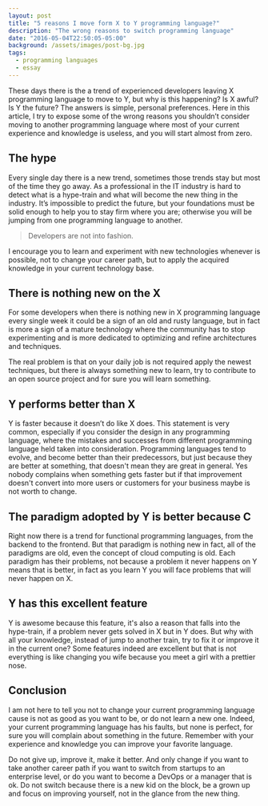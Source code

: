 ```yaml
---
layout: post
title: "5 reasons I move form X to Y programming language?"
description: "The wrong reasons to switch programming language"
date: "2016-05-04T22:50:05-05:00"
background: /assets/images/post-bg.jpg
tags:
  - programming languages
  - essay
---
```


These days there is the a trend of experienced developers leaving X programming language to move to Y, but why is this happening? Is X awful? Is Y the future? The answers is simple, personal preferences. Here in this article, I try to expose some of the wrong reasons you shouldn’t consider moving to another programming language where most of your current experience and knowledge is useless, and you will start almost from zero.

## The hype
Every single day there is a new trend, sometimes those trends stay but most of the time they go away. As a professional in the IT industry is hard to detect what is a hype-train and what will become the new thing in the industry. It’s impossible to predict the future, but your foundations must be solid enough to help you to stay firm where you are; otherwise you will be jumping from one programming language to another.

<blockquote class="blockquote-reverse">
  Developers are not into fashion.
</blockquote>

I encourage you to learn and experiment with new technologies whenever is possible, not to change your career path, but to apply the acquired knowledge in your current technology base.

## There is nothing new on the X
For some developers when there is nothing new in X programming language every single week it could be a sign of an old and rusty language, but in fact is more a sign of a mature technology where the community has to stop experimenting and is more dedicated to optimizing and refine architectures and techniques.

The real problem is that on your daily job is not required apply the newest techniques, but there is always something new to learn, try to contribute to an open source project and for sure you will learn something.

## Y performs better than X
Y is faster because it doesn’t do <insert here any architectural design> like X does. This statement is very common, especially if you consider the design in any programming language, where the mistakes and successes from different programming language held taken into consideration. Programming languages tend to evolve, and become better than their predecessors, but just because they are better at something, that doesn't mean they are great in general. Yes nobody complains when something gets faster but if that improvement doesn't convert into more users or customers for your business maybe is not worth to change.

## The paradigm adopted by Y is better because C
Right now there is a trend for functional programming languages, from the backend to the frontend. But that paradigm is nothing new in fact, all of the paradigms are old, even the concept of cloud computing is old. Each paradigm has their problems, not because a problem it never happens on Y means that is better, in fact as you learn Y you will face problems that will never happen on X.

## Y has this excellent feature
Y is awesome because this feature, it's also a reason that falls into the hype-train, if a problem never gets solved in X but in Y does. But why with all your knowledge, instead of jump to another train, try to fix it or improve it in the current one? Some features indeed are excellent but that is not everything is like changing you wife because you meet a girl with a prettier nose.

## Conclusion
I am not here to tell you not to change your current programming language cause is not as good as you want to be, or do not learn a new one. Indeed, your current programming language has his faults, but none is perfect, for sure you will complain about something in the future. Remember with your experience and knowledge you can improve your favorite language.

Do not give up, improve it, make it better. And only change if you want to take another career path if you want to switch from startups to an enterprise level, or do you want to become a DevOps or a manager that is ok. Do not switch because there is a new kid on the block, be a grown up and focus on improving yourself, not in the glance from the new thing.
